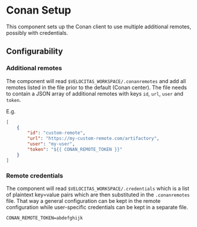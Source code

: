 # Conan Setup

This component sets up the Conan client to use multiple additional remotes, possibly with credentials.

## Configurability

### Additional remotes

The component will read `$VELOCITAS_WORKSPACE/.conanremotes` and add all remotes listed in the file prior to the default (Conan center).
The file needs to contain a JSON array of additional remotes with keys `id`, `url`, `user` and `token`.

E.g.
```json
[
    {
        "id": "custom-remote",
        "url": "https://my-custom-remote.com/artifactory",
        "user": "my-user",
        "token": "${{ CONAN_REMOTE_TOKEN }}"
    }
]
```

### Remote credentials

The component will read `$VELOCITAS_WORKSPACE/.credentials` which is a list of plaintext key=value pairs which are then substituted in the `.conanremotes` file. That way a general configuration can be kept in the remote configuration while user-specific credentials can be kept in a separate file.

```text
CONAN_REMOTE_TOKEN=abdefghijk
```
